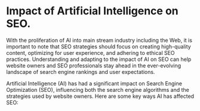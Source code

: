 # Impact of Artificial Intelligence on  SEO.

With the proliferation of AI into main stream industry including the Web, it is important to note that SEO strategies should focus on creating high-quality content, optimizing for user experience, and adhering to ethical SEO practices. Understanding and adapting to the impact of AI on SEO can help website owners and SEO professionals stay ahead in the ever-evolving landscape of search engine rankings and user expectations.

Artificial Intelligence (AI) has had a significant impact on Search Engine Optimization (SEO), influencing both the search engine algorithms and the strategies used by website owners. Here are some key ways AI has affected SEO:
